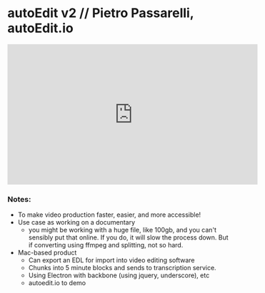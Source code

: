 # autoEdit v2 // Pietro Passarelli, autoEdit.io

<iframe width="560" height="315" src="https://www.youtube.com/embed/8SzqXMu0Sz0" frameborder="0" allowfullscreen></iframe>

### Notes: 
- To make video production faster, easier, and more accessible!
- Use case as working on a documentary 
    - you might be working with a huge file, like 100gb, and you can't sensibly put that online. If you do, it will slow the process down. But if converting using ffmpeg and splitting, not so hard.
- Mac-based product
    - Can export an EDL for import into video editing software
    - Chunks into 5 minute blocks and sends to transcription service.
    - Using Electron with backbone (using jquery, underscore), etc
    - autoedit.io to demo 
